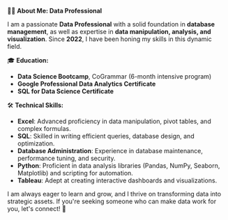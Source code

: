 👩‍💻 **About Me: Data Professional**

I am a passionate **Data Professional** with a solid foundation in **database management**, as well as expertise in **data manipulation, analysis, and visualization**. Since **2022**, I have been honing my skills in this dynamic field.

🎓 **Education:**
- **Data Science Bootcamp**, CoGrammar (6-month intensive program)
- **Google Professional Data Analytics Certificate**
- **SQL for Data Science Certificate**

🛠️ **Technical Skills:**
- **Excel**: Advanced proficiency in data manipulation, pivot tables, and complex formulas.
- **SQL**: Skilled in writing efficient queries, database design, and optimization.
- **Database Administration**: Experience in database maintenance, performance tuning, and security.
- **Python**: Proficient in data analysis libraries (Pandas, NumPy, Seaborn, Matplotlib) and scripting for automation.
- **Tableau**: Adept at creating interactive dashboards and visualizations.

I am always eager to learn and grow, and I thrive on transforming data into strategic assets. If you're seeking someone who can make data work for you, let's connect! 🚀

